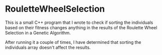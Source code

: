 # RouletteWheelSelection
This is a small C++ program that I wrote to check if sorting the individuals based on their fitness changes anything in the results of the Roulette Wheel Selection in a Genetic Algorithm.

After running it a couple of times, I have determined that sorting the individuals array doesn't affect the results.
